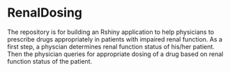 # RenalDosing
The repository is for building an Rshiny application to help physicians to prescribe drugs appropriately in patients with impaired renal function. 
As a first step, a physcian determines renal function status of his/her patient. Then the physician queries for appropriate dosing of a drug based on renal function status of the patient.

